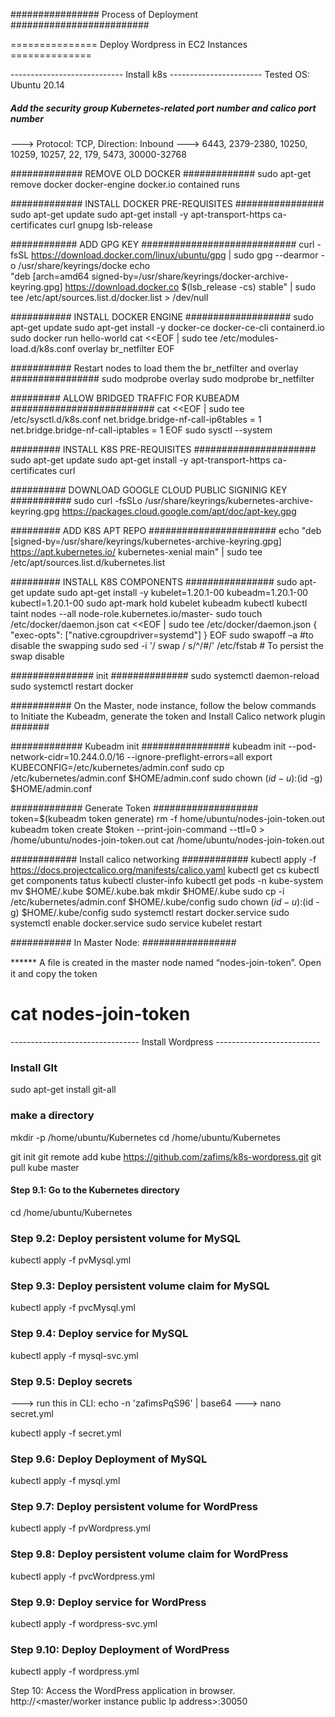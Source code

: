 ################ Process of Deployment #########################

=============== Deploy Wordpress in EC2 Instances ==============

---------------------------- Install k8s -----------------------
Tested OS: Ubuntu 20.14

##### Add the security group Kubernetes-related port number and calico port number

---> Protocol: TCP, Direction: Inbound
---> 6443, 2379-2380, 10250, 10259, 10257, 22, 179, 5473, 30000-32768


############# REMOVE OLD DOCKER #############
sudo apt-get remove docker docker-engine docker.io contained runs

############# INSTALL DOCKER PRE-REQUISITES ################
sudo apt-get update
sudo apt-get install -y apt-transport-https ca-certificates curl gnupg lsb-release


############ ADD GPG KEY ############################
curl -fsSL https://download.docker.com/linux/ubuntu/gpg | sudo gpg --dearmor -o /usr/share/keyrings/docke echo \
"deb [arch=amd64 signed-by=/usr/share/keyrings/docker-archive-keyring.gpg] https://download.docker.co $(lsb_release -cs) stable" | sudo tee /etc/apt/sources.list.d/docker.list > /dev/null


########### INSTALL DOCKER ENGINE ###################
sudo apt-get update
sudo apt-get install -y docker-ce docker-ce-cli containerd.io sudo docker run hello-world
cat <<EOF | sudo tee /etc/modules-load.d/k8s.conf overlay
br_netfilter
EOF


########### Restart nodes to load them the br_netfilter and overlay ################
sudo modprobe overlay
sudo modprobe br_netfilter


######### ALLOW BRIDGED TRAFFIC FOR KUBEADM ##########################
cat <<EOF | sudo tee /etc/sysctl.d/k8s.conf net.bridge.bridge-nf-call-ip6tables = 1
net.bridge.bridge-nf-call-iptables = 1 EOF
sudo sysctl --system


######### INSTALL K8S PRE-REQUISITES ######################
sudo apt-get update
sudo apt-get install -y apt-transport-https ca-certificates curl


########## DOWNLOAD GOOGLE CLOUD PUBLIC SIGNINIG KEY ###########
sudo curl -fsSLo /usr/share/keyrings/kubernetes-archive-keyring.gpg https://packages.cloud.google.com/apt/doc/apt-key.gpg


######### ADD K8S APT REPO #######################
echo "deb [signed-by=/usr/share/keyrings/kubernetes-archive-keyring.gpg] https://apt.kubernetes.io/ kubernetes-xenial main" | sudo tee
/etc/apt/sources.list.d/kubernetes.list


######### INSTALL K8S COMPONENTS ################
sudo apt-get update
sudo apt-get install -y kubelet=1.20.1-00 kubeadm=1.20.1-00 kubectl=1.20.1-00 sudo apt-mark hold kubelet kubeadm kubectl
kubectl taint nodes --all node-role.kubernetes.io/master-
sudo touch /etc/docker/daemon.json
cat <<EOF | sudo tee /etc/docker/daemon.json
{
"exec-opts": ["native.cgroupdriver=systemd"]
}
EOF
sudo swapoff –a       #to disable the swapping 
sudo sed -i '/ swap / s/^/#/' /etc/fstab       # To persist the swap disable



############### init ##############
sudo systemctl daemon-reload
sudo systemctl restart docker



########### On the Master, node instance, follow the below commands to Initiate the Kubeadm,  generate the token and Install Calico network plugin #######

############# Kubeadm init ################
kubeadm init --pod-network-cidr=10.244.0.0/16 --ignore-preflight-errors=all export KUBECONFIG=/etc/kubernetes/admin.conf
sudo cp /etc/kubernetes/admin.conf $HOME/admin.conf sudo chown $(id -u):$(id -g) $HOME/admin.conf

############# Generate Token ###################
token=$(kubeadm token generate)
rm -f home/ubuntu/nodes-join-token.out
kubeadm token create $token --print-join-command --ttl=0 > /home/ubuntu/nodes-join-token.out cat /home/ubuntu/nodes-join-token.out


############ Install calico networking ############
kubectl apply -f https://docs.projectcalico.org/manifests/calico.yaml kubectl get cs
kubectl get components tatus
kubectl cluster-info
kubectl get pods -n kube-system
mv $HOME/.kube $OME/.kube.bak
mkdir $HOME/.kube
sudo cp -i /etc/kubernetes/admin.conf $HOME/.kube/config sudo chown $(id -u):$(id -g) $HOME/.kube/config
sudo systemctl restart docker.service sudo systemctl enable docker.service sudo service kubelet restart



########### In Master Node: #################

******  A ﬁle is created in the master node named “nodes-join-token”. Open it and copy the token
# cat nodes-join-token

-------------------------------- Install Wordpress --------------------------

### Install GIt
sudo apt-get install git-all


### make a directory
mkdir -p /home/ubuntu/Kubernetes 
cd /home/ubuntu/Kubernetes 

git init
git remote add kube https://github.com/zafims/k8s-wordpress.git
git pull kube master


#### Step 9.1: Go to the Kubernetes directory
cd /home/ubuntu/Kubernetes

### Step 9.2: Deploy persistent volume for MySQL
kubectl apply -f pvMysql.yml

### Step 9.3: Deploy persistent volume claim for MySQL
kubectl apply -f  pvcMysql.yml

### Step 9.4: Deploy service for MySQL
kubectl apply -f mysql-svc.yml

### Step 9.5: Deploy secrets
---> run this in CLI: echo -n 'zafimsPqS96' | base64
---> nano secret.yml

kubectl apply -f  secret.yml

### Step 9.6: Deploy Deployment of MySQL
kubectl apply -f  mysql.yml

### Step 9.7: Deploy persistent volume for WordPress
kubectl apply -f  pvWordpress.yml

### Step 9.8: Deploy persistent volume claim for WordPress
kubectl apply -f  pvcWordpress.yml

### Step 9.9: Deploy service for WordPress
kubectl apply -f wordpress-svc.yml

### Step 9.10: Deploy Deployment of WordPress
kubectl apply -f  wordpress.yml

Step 10: Access the WordPress application in browser.
http://<master/worker instance public Ip address>:30050
